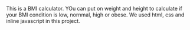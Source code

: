 This is a BMI calculator. YOu can put on weight and height to calculate if your BMI condition is low, nornmal, high or obese. We used html, css and inline javascript in this project.
